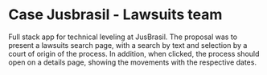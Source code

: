 # Case Jusbrasil - Lawsuits team

Full stack app for technical leveling at JusBrasil. The proposal was to present a lawsuits search page, with a search by text and selection by a court of origin of the process. In addition, when clicked, the process should open on a details page, showing the movements with the respective dates.

